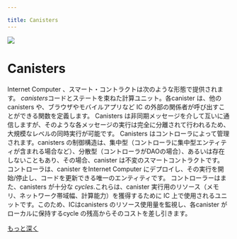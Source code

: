 ```yaml
---

title: Canisters
---
```

![](/img/how-it-works/canisters.webp)

# Canisters

Internet Computer 、スマート・コントラクトは次のような形態で提供されます。 *canisters*コードとステートを束ねた計算ユニット。各canister は、他のcanisters や、ブラウザやモバイルアプリなど IC の外部の関係者が呼び出すことができる関数を定義します。
Canisters は非同期メッセージを介して互いに通信しますが、そのような各メッセージの実行は完全に分離されて行われるため、大規模なレベルの同時実行が可能です。
Canisters はコントローラによって管理されます。canisters の制御構造は、集中型（コントローラに集中型エンティティが含まれる場合など）、分散型（コントローラがDAOの場合）、あるいは存在しないこともあり、その場合、canister は不変のスマートコントラクトです。
コントローラは、canister をInternet Computer にデプロイし、その実行を開始/停止し、コードを更新できる唯一のエンティティです。  コントローラーはまた、canisters が十分な *cycles*.これらは、canister 実行用のリソース（メモリ、ネットワーク帯域幅、計算能力）を獲得するために IC 上で使用されるユニットです。このため、ICはcanisters のリソース使用量を監視し、各canister がローカルに保持するcycle の残高からそのコストを差し引きます。

[もっと深く](/how-it-works/canister-lifecycle/)

<!---


![](/img/how-it-works/canisters.webp)

# Canisters

Smart contracts on the Internet Computer come in the form of *canisters*: computational units that bundle together code and state. Each canister defines functions that can be called by other canisters and parties external to the IC, such as browsers or mobile apps.
Canisters communicate with one another via asynchronous messages but the execution of each such message is done in complete isolation, allowing for massive levels of concurrent execution. 
Canisters are managed by controllers. Control structure of canisters could be centralized (e.g. when the controllers include some centralized entity), decentralized (when the controller is a DAO) or even non-existent, in which case the canister is an immutable smart contract. 
Controllers are the only entities which can deploy the canister to the Internet Computer, start/stop their execution and update their code.  The controllers also need to ensure that canisters hold sufficient *cycles*. These are the unit used on the IC to acquire resources for canister execution (memory, network bandwidth and computational power). To this end the IC monitors the resource usage of canisters and deducts their cost from a cycle balance maintained locally by each canister.

[Go deeper](/how-it-works/canister-lifecycle/)

-->
